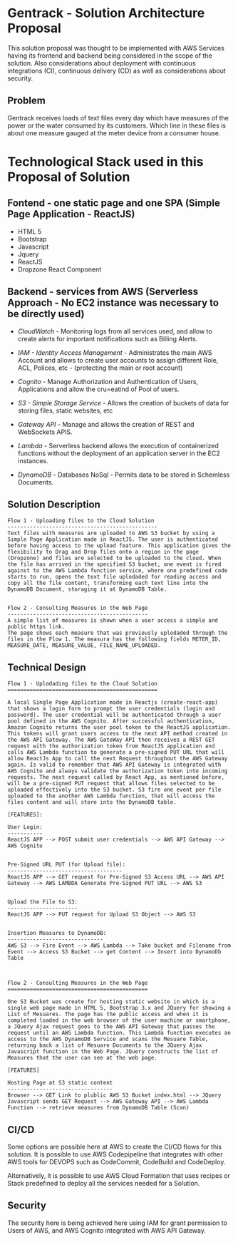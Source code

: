 # Gentrack - Solution Architecture Proposal  

This solution proposal was thought to be implemented with AWS Services having its frontend and backend being considered in the scope of the solution. Also considerations about deployment with continuous integrations (CI), continuous delivery (CD) as well as considerations about security. 

## Problem

Gentrack receives loads of text files every day which have measures of the power or the water consumed by its customers. Which line in these files is about one measure gauged at the meter device from a consumer house. 

# Technological Stack used in this Proposal of Solution

## Fontend - one static page and one SPA (Simple Page Application - ReactJS) 
* HTML 5
* Bootstrap
* Javascript 
* Jquery
* ReactJS
* Dropzone React Component

## Backend - services from AWS (Serverless Approach - No EC2 instance was necessary to be directly used)

* *CloudWatch* -
Monitoring logs from all services used, and allow to create alerts for important notifications such as Billing Alerts.

* *IAM - Identity Access Management* -
Administrates the main AWS Account and allows to create user accounts to assign different Role, ACL, Polices, etc - (protecting the main or root account)

* *Cognito* -
Manage Authorization and Authentication of Users, Applications and allow the cru=eatind of Pool of users.

* *S3 - Simple Storage Service* -
Allows the creation of buckets of data for storing files, static websites, etc

* *Gateway API* -
Manage and allows the creation of REST and WebSockets APIS.

* *Lambda* -
Serverless backend allows the execution of containerized functions without the deployment of an application server in the EC2 instances.

* *DynamoDB* -
Databases NoSql - Permits data to be stored in Schemless Documents. 

## Solution Description

```
Flow 1 - Uploading files to the Cloud Solution
-----------------------------------------------
Text files with measures are uploaded to AWS S3 bucket by using a Simple Page Application made in ReactJS. The user is authenticated before having access to the upload feature. This application gives the flexibility to Drag and Drop files onto a region in the page (Dropzone) and files are selected to be uploaded to the cloud. When the file has arrived in the specified S3 bucket, one event is fired against to the AWS Lambda function service, where one predefined code starts to run, opens the text file uplodaded for reading access and copy all the file content, transforming each text line into the DynamoDB Document, storaging it at DynamoDB Table.


Flow 2 - Consulting Measures in the Web Page
--------------------------------------------
A simple list of measures is shown when a user access a simple and public https link.
The page shows each measure that was previously uplodaded through the files in the Flow 1. The measura has the following fields METER_ID, MEASURE_DATE, MEASURE_VALUE, FILE_NAME_UPLOADED.  

```

## Technical Design

```
Flow 1 - Uplodading files to the Cloud Solution
===============================================

A local Single Page Application made in Reactjs (create-react-app) that shows a login form to prompt the user credentials (login and password). The user credential will be authenticated through a user pool defined in the AWS Cognito. After successful authentication, Amazon Cognito returns the user pool token to the ReactJS application. This tokens will grant users access to the next API method created in the AWS API Gateway. The AWS GateWay API then receives a REST GET request with the authorization token from ReactJS application and calls AWS Lambda function to generate a pre-signed PUT URL that will allow ReactJs App to call the next Request throughout the AWS Gateway again. Is valid to remember that AWS API Gateway is integrated with AWS Cognito and always validate the authorization token into incoming requests. The next request called by React App, as mentioned before, will be a pre-signed PUT request that allows files selected to be uploaded effectively into the S3 bucket. S3 fire one event per file uploaded to the another AWS Lambda function, that will access the files content and will store into the DynamoDB table.

[FEATURES]: 

User Login:
----------- 
ReactJS APP --> POST submit user credentials --> AWS API Gateway --> AWS Cognito 


Pre-Signed URL PUT (for Upload file):
------------------------------------
ReactJS APP --> GET request for Pre-Signed S3 Access URL --> AWS API Gateway --> AWS LAMBDA Generate Pre-Signed PUT URL --> AWS S3 


Upload the File to S3:
----------------------
ReactJS APP --> PUT request for Upload S3 Object --> AWS S3


Insertion Measures to DynamoDB:
------------------------------
AWS S3 --> Fire Event --> AWS Lambda --> Take bucket and Filename from Event --> Access S3 Bucket --> get Content --> Insert into DynamoDb Table



Flow 2 - Consulting Measures in the Web Page
============================================

One S3 Bucket was create for hosting static website in which is a single web page made in HTML 5, Bootstrap 3.x and JQuery for showing a List of Mesuares. The page has the public access and when it is completed loaded in the web browser of the user machine or smartphone, a JQuery Ajax request goes to the AWS API Gateway that passes the request until an AWS Lambda function. This Lambda function executes an access to the AWS DynamoDB Service and scans the Mesuare Table, returning back a list of Mesuare Documents to the JQuery Ajax Javascript function in the Web Page. JQuery constructs the list of Measures that the user can see at the web page.  

[FEATURES]

Hosting Page at S3 static content
---------------------------------
Browser --> GET Link to plublic AWS S3 Bucket index.html --> JQuery Javascript sends GET Request --> AWS Gateway API --> AWS Lambda Function --> retrieve measures from DynamoDB Table (Scan) 

```

## CI/CD
Some options are possible here at AWS to create the CI/CD flows for this solution. It is possible to use AWS Codepipeline that integrates with other AWS tools for DEVOPS such as CodeCommit, CodeBuild and CodeDeploy.

Alternatively, it is possible to use AWS Cloud Formation that uses recipes or Stack predefined to deploy all the services needed for a Solution.

## Security
The security here is being achieved here using IAM for grant permission to Users of AWS, and AWS Cognito integrated with AWS API Gateway.
